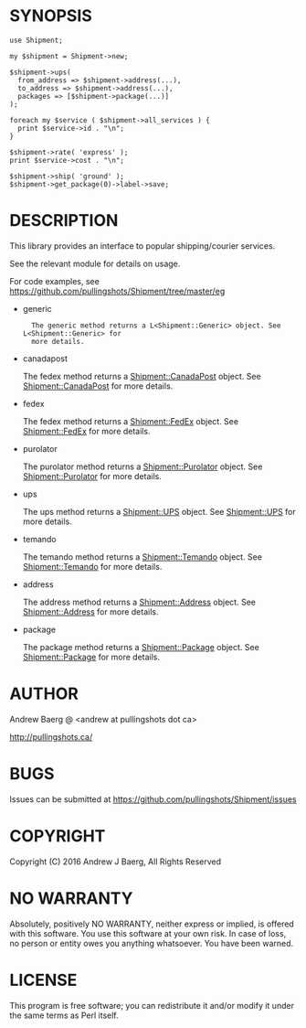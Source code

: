 # SYNOPSIS

    use Shipment;

    my $shipment = Shipment->new;
       
    $shipment->ups(
      from_address => $shipment->address(...),
      to_address => $shipment->address(...),
      packages => [$shipment->package(...)]
    );

    foreach my $service ( $shipment->all_services ) {
      print $service->id . "\n";
    }

    $shipment->rate( 'express' );
    print $service->cost . "\n";

    $shipment->ship( 'ground' );
    $shipment->get_package(0)->label->save;

# DESCRIPTION

This library provides an interface to popular shipping/courier services.

See the relevant module for details on usage.

For code examples, see https://github.com/pullingshots/Shipment/tree/master/eg

- generic

        The generic method returns a L<Shipment::Generic> object. See L<Shipment::Generic> for
        more details.

- canadapost

    The fedex method returns a [Shipment::CanadaPost](https://metacpan.org/pod/Shipment%3A%3ACanadaPost) object. See [Shipment::CanadaPost](https://metacpan.org/pod/Shipment%3A%3ACanadaPost) for more details.

- fedex

    The fedex method returns a [Shipment::FedEx](https://metacpan.org/pod/Shipment%3A%3AFedEx) object. See [Shipment::FedEx](https://metacpan.org/pod/Shipment%3A%3AFedEx) for more details.

- purolator

    The purolator method returns a [Shipment::Purolator](https://metacpan.org/pod/Shipment%3A%3APurolator) object. See [Shipment::Purolator](https://metacpan.org/pod/Shipment%3A%3APurolator) for more details.

- ups

    The ups method returns a [Shipment::UPS](https://metacpan.org/pod/Shipment%3A%3AUPS) object. See [Shipment::UPS](https://metacpan.org/pod/Shipment%3A%3AUPS) for more details.

- temando

    The temando method returns a [Shipment::Temando](https://metacpan.org/pod/Shipment%3A%3ATemando) object. See [Shipment::Temando](https://metacpan.org/pod/Shipment%3A%3ATemando) for more details.

- address

    The address method returns a [Shipment::Address](https://metacpan.org/pod/Shipment%3A%3AAddress) object. See [Shipment::Address](https://metacpan.org/pod/Shipment%3A%3AAddress) for more details.

- package

    The package method returns a [Shipment::Package](https://metacpan.org/pod/Shipment%3A%3APackage) object. See [Shipment::Package](https://metacpan.org/pod/Shipment%3A%3APackage) for more details.

# AUTHOR

Andrew Baerg @ &lt;andrew at pullingshots dot ca>

http://pullingshots.ca/

# BUGS

Issues can be submitted at https://github.com/pullingshots/Shipment/issues

# COPYRIGHT

Copyright (C) 2016 Andrew J Baerg, All Rights Reserved

# NO WARRANTY

Absolutely, positively NO WARRANTY, neither express or implied, is
offered with this software.  You use this software at your own risk.  In
case of loss, no person or entity owes you anything whatsoever.  You
have been warned.

# LICENSE

This program is free software; you can redistribute it and/or modify it
under the same terms as Perl itself.
